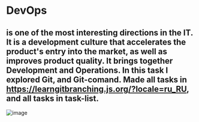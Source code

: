 # DevOps 
## is one of the most interesting directions in the IT. It is a  development culture that accelerates the product's entry into the market, as well as improves product quality. It brings together Development and Operations. In this task I explored Git, and Git-comand. Made all tasks in https://learngitbranching.js.org/?locale=ru_RU, and all tasks in task-list.
![image](https://user-images.githubusercontent.com/58170246/124364665-9f684200-dc4b-11eb-81ff-a6d1c4bcea06.png)

